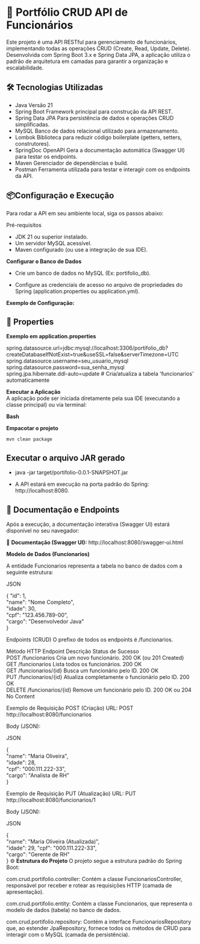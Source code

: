 # 🚀 Portfólio CRUD API de Funcionários

Este projeto é uma API RESTful para gerenciamento de funcionários, implementando todas as operações CRUD (Create, Read, Update, Delete). Desenvolvida com Spring Boot 3.x e Spring Data JPA, a aplicação utiliza o padrão de arquitetura em camadas para garantir a organização e escalabilidade.

## 🛠️ Tecnologias Utilizadas

* Java	Versão 21 <br>
* Spring Boot	Framework principal para construção da API REST. <br>
* Spring Data JPA	Para persistência de dados e operações CRUD simplificadas.<br>
* MySQL	Banco de dados relacional utilizado para armazenamento.<br>
* Lombok	Biblioteca para reduzir código boilerplate (getters, setters, construtores).<br>
* SpringDoc OpenAPI	Gera a documentação automática (Swagger UI) para testar os endpoints. <br>
* Maven	Gerenciador de dependências e build.<br>
* Postman	Ferramenta utilizada para testar e interagir com os endpoints da API.



## 📦Configuração e Execução

Para rodar a API em seu ambiente local, siga os passos abaixo:

Pré-requisitos

* JDK 21 ou superior instalado.
* Um servidor MySQL acessível.
* Maven configurado (ou use a integração de sua IDE).

**Configurar o Banco de Dados**

* Crie um banco de dados no MySQL (Ex: portifolio_db).

* Configure as credenciais de acesso no arquivo de propriedades do Spring (application.properties ou application.yml).

**Exemplo de Configuração:**

## 📝 Properties

 **Exemplo em application.properties**
 
spring.datasource.url=jdbc:mysql://localhost:3306/portifolio_db?createDatabaseIfNotExist=true&useSSL=false&serverTimezone=UTC <br>
spring.datasource.username=seu_usuario_mysql<br>
spring.datasource.password=sua_senha_mysql<br>
spring.jpa.hibernate.ddl-auto=update # Cria/atualiza a tabela 'funcionarios' automaticamente<br>

**Executar a Aplicação** <br>
A aplicação pode ser iniciada diretamente pela sua IDE (executando a classe principal) ou via terminal:

**Bash**

 **Empacotar o projeto**
 
```mvn clean package ```

##  Executar o arquivo JAR gerado

- java -jar target/portifolio-0.0.1-SNAPSHOT.jar  <br>

- A API estará em execução na porta padrão do Spring: http://localhost:8080.<br>

## 🧭 Documentação e Endpoints

Após a execução, a documentação interativa (Swagger UI) estará disponível no seu navegador:

🔗 **Documentação (Swagger UI):**  http://localhost:8080/swagger-ui.html

**Modelo de Dados (Funcionarios)**

A entidade Funcionarios representa a tabela no banco de dados com a seguinte estrutura:

JSON

{
  "id": 1,  <br>
  "name": "Nome Completo",  <br>
  "idade": 30,  <br>
  "cpf": "123.456.789-00",  <br>
  "cargo": "Desenvolvedor Java"  <br>
}

Endpoints (CRUD)
O prefixo de todos os endpoints é /funcionarios.

Método HTTP	Endpoint	Descrição	Status de Sucesso   <br>
POST	/funcionarios	Cria um novo funcionário.	200 OK (ou 201 Created)  <br>
GET	/funcionarios	Lista todos os funcionários.	200 OK   <br>
GET	/funcionarios/{id}	Busca um funcionário pelo ID.	200 OK   <br>
PUT	/funcionarios/{id}	Atualiza completamente o funcionário pelo ID.	200 OK   <br>
DELETE	/funcionarios/{id}	Remove um funcionário pelo ID.	200 OK ou 204 No Content   <br>


Exemplo de Requisição POST (Criação)
URL: POST http://localhost:8080/funcionarios

Body (JSON):

JSON

{   <br>
  "name": "Maria Oliveira",  <br>
  "idade": 28,   <br>
  "cpf": "000.111.222-33",   <br>
  "cargo": "Analista de RH"    <br>
}


Exemplo de Requisição PUT (Atualização)
URL: PUT http://localhost:8080/funcionarios/1

Body (JSON):

JSON

{     <br>
  "name": "Maria Oliveira (Atualizada)",  <br>
  "idade": 29,
  "cpf": "000.111.222-33",     <br>
  "cargo": "Gerente de RH"   <br>
}
⚙️ **Estrutura do Projeto**
O projeto segue a estrutura padrão do Spring Boot:

com.crud.portifolio.controller: Contém a classe FuncionariosController, responsável por receber e rotear as requisições HTTP (camada de apresentação).

com.crud.portifolio.entity: Contém a classe Funcionarios, que representa o modelo de dados (tabela) no banco de dados.

com.crud.portifolio.repository: Contém a interface FuncionariosRepository que, ao estender JpaRepository, fornece todos os métodos de CRUD para interagir com o MySQL (camada de persistência).

